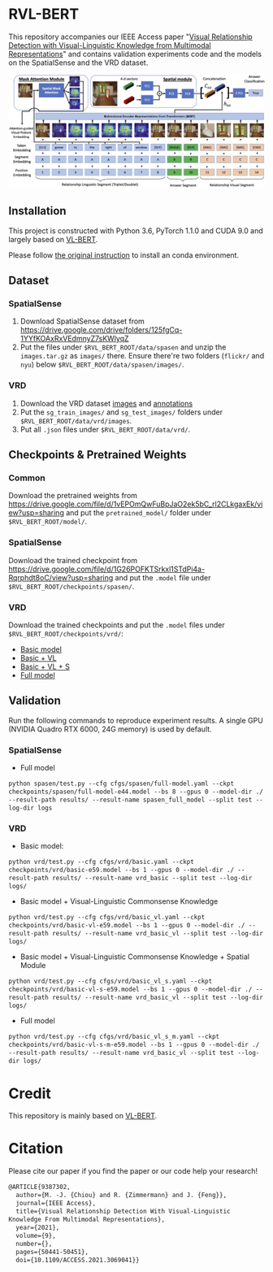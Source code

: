 # RVL-BERT
This repository accompanies our IEEE Access paper "[Visual Relationship Detection with Visual-Linguistic Knowledge from Multimodal Representations](https://ieeexplore.ieee.org/document/9387302)" and contains validation experiments code and the models on the SpatialSense and the VRD dataset.

![Image of RVL-BERT architecture](rvl-bert.jpg)

## Installation
This project is constructed with Python 3.6, PyTorch 1.1.0 and CUDA 9.0 and largely based on [VL-BERT](https://github.com/jackroos/VL-BERT). 

Please follow [the original instruction](https://github.com/jackroos/VL-BERT/tree/master#environment) to install an conda environment. 

## Dataset
### SpatialSense
1. Download SpatialSense dataset from https://drive.google.com/drive/folders/125fgCq-1YYfKOAxRxVEdmnyZ7sKWlyqZ 
2. Put the files under `$RVL_BERT_ROOT/data/spasen` and unzip the `images.tar.gz` as `images/` there. Ensure there're two folders (`flickr/` and `nyu`) below `$RVL_BERT_ROOT/data/spasen/images/`.

### VRD
1. Download the VRD dataset [images](http://imagenet.stanford.edu/internal/jcjohns/scene_graphs/sg_dataset.zip) and [annotations](https://drive.google.com/file/d/16hU27W3T5Df7sPmioE-jPdJAlpMS3V3x/view?usp=sharing)
2. Put the `sg_train_images/` and `sg_test_images/` folders under `$RVL_BERT_ROOT/data/vrd/images`.
3. Put all `.json` files under `$RVL_BERT_ROOT/data/vrd/`.


## Checkpoints & Pretrained Weights
### Common
Download the pretrained weights from https://drive.google.com/file/d/1vEPOmQwFuBpJaO2ek5bC_rl2CLkgaxEk/view?usp=sharing and put the `pretrained_model/` folder under `$RVL_BERT_ROOT/model/`.

### SpatialSense
Download the trained checkpoint from https://drive.google.com/file/d/1G26POFKTSrkxl1STdPi4a-Rqrphdt8oC/view?usp=sharing and put the `.model` file under `$RVL_BERT_ROOT/checkpoints/spasen/`.

### VRD
Download the trained checkpoints and put the `.model` files under `$RVL_BERT_ROOT/checkpoints/vrd/`:
- [Basic model](https://drive.google.com/file/d/1mx8aDVGm4HoGp5zcCmCziLJbJxC93WhH/view?usp=sharing)
- [Basic + VL](https://drive.google.com/file/d/10d1Ghf2LsjwPLxfaJcheKbz7DMpZrru5/view?usp=sharing)
- [Basic + VL + S](https://drive.google.com/file/d/1NQImpyp5Ddi66SUSs9TH2r1NO0uLU8Yh/view?usp=sharing)
- [Full model](https://drive.google.com/file/d/1G_QnD3hI-M8O0-k1PqvdP9oBul7thCze/view?usp=sharing)


## Validation
Run the following commands to reproduce experiment results. A single GPU (NVIDIA Quadro RTX 6000, 24G memory) is used by default.

### SpatialSense
- Full model
```
python spasen/test.py --cfg cfgs/spasen/full-model.yaml --ckpt checkpoints/spasen/full-model-e44.model --bs 8 --gpus 0 --model-dir ./ --result-path results/ --result-name spasen_full_model --split test --log-dir logs
```

### VRD
- Basic model: 
```
python vrd/test.py --cfg cfgs/vrd/basic.yaml --ckpt checkpoints/vrd/basic-e59.model --bs 1 --gpus 0 --model-dir ./ --result-path results/ --result-name vrd_basic --split test --log-dir logs/
```

- Basic model + Visual-Linguistic Commonsense Knowledge
```
python vrd/test.py --cfg cfgs/vrd/basic_vl.yaml --ckpt checkpoints/vrd/basic-vl-e59.model --bs 1 --gpus 0 --model-dir ./ --result-path results/ --result-name vrd_basic_vl --split test --log-dir logs/
```

- Basic model + Visual-Linguistic Commonsense Knowledge + Spatial Module
```
python vrd/test.py --cfg cfgs/vrd/basic_vl_s.yaml --ckpt checkpoints/vrd/basic-vl-s-e59.model --bs 1 --gpus 0 --model-dir ./ --result-path results/ --result-name vrd_basic_vl --split test --log-dir logs/
```

- Full model
```
python vrd/test.py --cfg cfgs/vrd/basic_vl_s_m.yaml --ckpt checkpoints/vrd/basic-vl-s-m-e59.model --bs 1 --gpus 0 --model-dir ./ --result-path results/ --result-name vrd_basic_vl --split test --log-dir logs/
```

# Credit
This repository is mainly based on [VL-BERT](https://github.com/jackroos/VL-BERT).

# Citation
Please cite our paper if you find the paper or our code help your research!
```
@ARTICLE{9387302,
  author={M. -J. {Chiou} and R. {Zimmermann} and J. {Feng}},
  journal={IEEE Access}, 
  title={Visual Relationship Detection With Visual-Linguistic Knowledge From Multimodal Representations}, 
  year={2021},
  volume={9},
  number={},
  pages={50441-50451},
  doi={10.1109/ACCESS.2021.3069041}}
```
